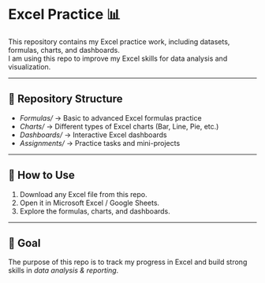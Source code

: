 
# Excel Practice 📊

This repository contains my Excel practice work, including datasets, formulas, charts, and dashboards.  
I am using this repo to improve my Excel skills for data analysis and visualization.

---

## 📂 Repository Structure
- *Formulas/* → Basic to advanced Excel formulas practice  
- *Charts/* → Different types of Excel charts (Bar, Line, Pie, etc.)  
- *Dashboards/* → Interactive Excel dashboards  
- *Assignments/* → Practice tasks and mini-projects  

---

## 🚀 How to Use
1. Download any Excel file from this repo.  
2. Open it in Microsoft Excel / Google Sheets.  
3. Explore the formulas, charts, and dashboards.  

---

## 🎯 Goal
The purpose of this repo is to track my progress in Excel and build strong skills in *data analysis & reporting*.
